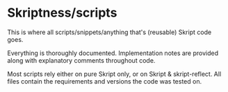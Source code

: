 # Skriptness/scripts
This is where all scripts/snippets/anything that's (reusable) Skript code goes.

Everything is thoroughly documented. Implementation notes are provided along with explanatory comments throughout code.

Most scripts rely either on pure Skript only, or on Skript & skript-reflect. All files contain the requirements and versions the code was tested on.